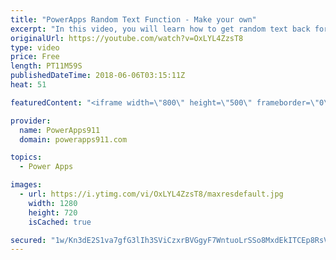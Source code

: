 ```yaml
---
title: "PowerApps Random Text Function - Make your own"
excerpt: "In this video, you will learn how to get random text back for your PowerApps apps. Turns out there is not a random text function so I show you how to make your own combining Shuffle, First, and the Table function. I also give you a quick insight into the random options that PowerApps does have. Hope"
originalUrl: https://youtube.com/watch?v=OxLYL4ZzsT8
type: video
price: Free
length: PT11M59S
publishedDateTime: 2018-06-06T03:15:11Z
heat: 51

featuredContent: "<iframe width=\"800\" height=\"500\" frameborder=\"0\" src=\"https://www.youtube.com/embed/OxLYL4ZzsT8\" allow=\"accelerometer; autoplay; encrypted-media; gyroscope; picture-in-picture\" allowfullscreen></iframe>"

provider:
  name: PowerApps911
  domain: powerapps911.com

topics:
  - Power Apps

images:
  - url: https://i.ytimg.com/vi/OxLYL4ZzsT8/maxresdefault.jpg
    width: 1280
    height: 720
    isCached: true

secured: "1w/Kn3dE2S1va7gfG3lIh3SViCzxrBVGgyF7WntuoLrSSo8MxdEkITCEp8RsV9EOTyDb9pbvT1D+lpizQ3haO47Pf3RqAyoc4WwHskPrxOpHrvneS/RVLjN4olO+oQRVU2snqYU5/Z8C2xJ35rCsTis1MDpwrWYJHavr8HE3/Dh4QgAurpyfauqBfXDdPPC8vFAPTlafw5rtL8Vu7lZy4F67bgp17KRExNGYQOiH7GMak/ggyCkBVwq5kAIdxddc8FgOP5udm952LAkIIqSbcpYrLJ+zN0quvf+NHAAltz0aDen9modFYK9/7dmxsRtG0WH9IRYN2vf5gWDMQi3pOlWPXhH8VsQnRBAIy/vJ5wXxalHm5Jnle47ZPDkPg3kQrlYhlV8r24R8PyVfM1Wg1s54/KJXqaENtvPAUDgvbmo=;K6cWSP66b6WpOJXyBatMKw=="
---
```


